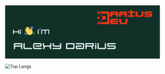 ![alt text](https://github.com/AlexyDarius/AlexyDarius/blob/main/banner.png)

![Top Langs](https://github-readme-stats.vercel.app/api/top-langs/?username=AlexyDarius&langs_count=8)
